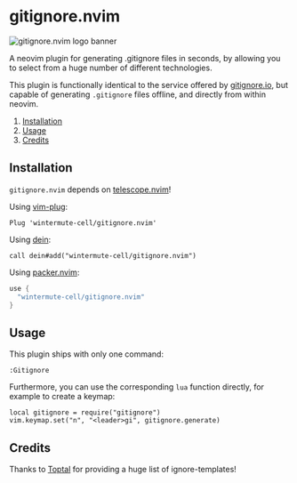 # gitignore.nvim
![gitignore.nvim logo banner](https://github.com/wintermute-cell/gitignore.nvim/blob/resources/_resources/banner.webp)

A neovim plugin for generating .gitignore files in seconds, by allowing you to
select from a huge number of different technologies.

This plugin is functionally identical to the service offered by
[gitignore.io](https://www.toptal.com/developers/gitignore/), but capable of
generating `.gitignore` files offline, and directly from within neovim.

1. [Installation](#installation)
1. [Usage](#usage)
3. [Credits](#credits)

## Installation
`gitignore.nvim` depends on
[telescope.nvim](https://github.com/nvim-telescope/telescope.nvim)!


Using [vim-plug](https://github.com/junegunn/vim-plug):
```viml
Plug 'wintermute-cell/gitignore.nvim'
```

Using [dein](https://github.com/Shougo/dein.vim):
```viml
call dein#add("wintermute-cell/gitignore.nvim")
```

Using [packer.nvim](https://github.com/wbthomason/packer.nvim):
```lua
use {
  "wintermute-cell/gitignore.nvim"
}
```

## Usage
This plugin ships with only one command:
```
:Gitignore
```

Furthermore, you can use the corresponding `lua` function directly, for example
to create a keymap:
```
local gitignore = require("gitignore")
vim.keymap.set("n", "<leader>gi", gitignore.generate)
```


## Credits
Thanks to [Toptal](https://github.com/toptal/gitignore) for providing a huge
list of ignore-templates!
